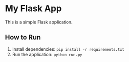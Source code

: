 # My Flask App

This is a simple Flask application. 

## How to Run

1. Install dependencies: `pip install -r requirements.txt`
2. Run the application: `python run.py`
 

